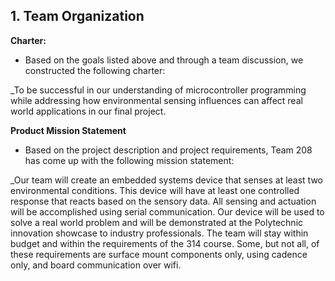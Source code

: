 ## 1. Team Organization

**Charter:**

* Based on the goals listed above and through a team discussion, we constructed the following charter: 

_To be successful in our understanding of microcontroller programming while addressing how environmental sensing influences can affect real world applications in our final project. 

**Product Mission Statement**

* Based on the project description and project requirements, Team 208 has come up with the following mission statement:

_Our team will create an embedded systems device that senses at least two environmental conditions. This device will have at least one controlled response that reacts based on the sensory data. All sensing and actuation will be accomplished using serial communication. Our device will be used to solve a real world problem and will be demonstrated at the Polytechnic innovation showcase to industry professionals. The team will stay within budget and within the requirements of the 314 course. Some, but not all, of these requirements are surface mount components only, using cadence only, and board communication over wifi.
